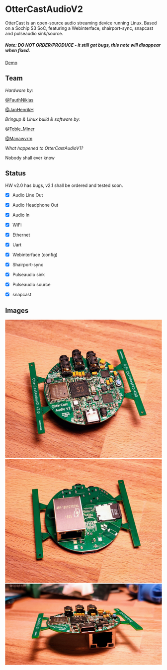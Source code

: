 # OtterCastAudioV2

OtterCast is an open-source audio streaming device running Linux.
Based on a Sochip S3 SoC, featuring a Webinterface, shairport-sync, snapcast and pulseaudio sink/source.

##### Note: DO NOT ORDER/PRODUCE - it still got bugs, this note will disappear when fixed.

[Demo](https://twitter.com/Toble_Miner/status/1360255162682638337)

## Team

*Hardware by:*

[@FauthNiklas](https://twitter.com/FauthNiklas)

[@JanHenrikH](https://twitter.com/JanHenrikH)

*Bringup & Linux build & software by:*

[@Toble_Miner](https://twitter.com/Toble_Miner)

[@Manawyrm](https://twitter.com/Manawyrm)

*What happened to OtterCastAudioV1?*

Nobody shall ever know

## Status

HW v2.0 has bugs, v2.1 shall be ordered and tested soon.

 - [x] Audio Line Out
 - [x] Audio Headphone Out
 - [x] Audio In
 - [x] WiFi
 - [x] Ethernet
 - [x] Uart
 
 - [x] Webinterface (config)
 - [x] Shairport-sync
 - [x] Pulseaudio sink
 - [x] Pulseaudio source
 - [x] snapcast

## Images

![](images/1.jpg)
![](images/2.jpg)
![](images/3.jpg)
